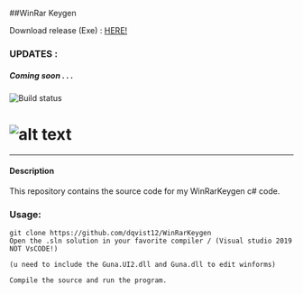 ##WinRar Keygen


Download release (Exe) : <a href="https://cdn.discordapp.com/attachments/793836493591674911/854459147181490216/release.zip"> HERE! </a>


### UPDATES :

##### Coming soon . . .
![Build status](https://ci.appveyor.com/api/projects/status/00vic6jliar6j0ol/branch/master?svg=true)
# ![alt text](https://cdn.discordapp.com/attachments/793836493591674911/854454619287715840/Skarmbild_2021-06-15_221720.png)

-----------------------------------------------------------------------------------------------------------------------------

#### Description
This repository contains the source code for my WinRarKeygen c# code.

### Usage:
```
git clone https://github.com/dqvist12/WinRarKeygen
Open the .sln solution in your favorite compiler / (Visual studio 2019 NOT VsCODE!) 

(u need to include the Guna.UI2.dll and Guna.dll to edit winforms)

Compile the source and run the program. 

```
